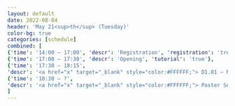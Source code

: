 ```yaml
---
layout: default
date: 2022-08-04
header: 'May 21<sup>th</sup> (Tuesday)'
color-bg: true
categories: [schedule]
combined: [
{'time': '14:00 – 17:00', 'descr': 'Registration', 'registration': 'true'},
{'time': '17:00 – 17:30', 'descr': 'Opening', 'tutorial': 'true'},
{'time': '17:30 – 18:15', 
'descr': '<a href="x" target="_blank" style="color:#FFFFFF;"> D1.01 – NAME </a>', 'keynote': 'true', 'session': 'Session 1 (Chair: NAME)'},
{'time': '18:30 – ?', 
'descr': '<a href="x" target="_blank" style="color:#FFFFFF;"> Poster Session (Even Numbers) </a>', 'poster': 'true', 'session': 'Posters and Digital Demonstrations'},
]
---
```

